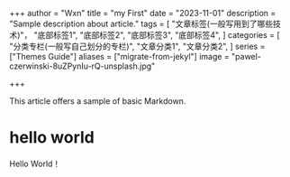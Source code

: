 +++
author = "Wxn"
title = "my First"
date = "2023-11-01"
description = "Sample description about article."
tags = [
	"文章标签(一般写用到了哪些技术)"，
	"底部标签1",
    "底部标签2",
    "底部标签3",
    "底部标签4",
]
categories = [
	"分类专栏(一般写自己划分的专栏)",
    "文章分类1",
    "文章分类2",
]
series = ["Themes Guide"]
aliases = ["migrate-from-jekyl"]
image = "pawel-czerwinski-8uZPynIu-rQ-unsplash.jpg"

+++

This article offers a sample of basic Markdown.
<!--more-->

# hello world

Hello World！